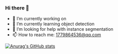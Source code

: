 ### Hi there 👋

- 🔭 I’m currently working on 
- 🌱 I’m currently learning object detection
- 🤔 I’m looking for help with instance segmentation
- 📫 How to reach me: 1779864536@qq.com

[![Anurag's GitHub stats](https://github-readme-stats.vercel.app/api?username=acai66)](https://github.com/acai66)

<!-- [![Top Langs](https://github-readme-stats.vercel.app/api/top-langs/?username=acai66&layout=compact)](https://github.com/acai66)
-->
